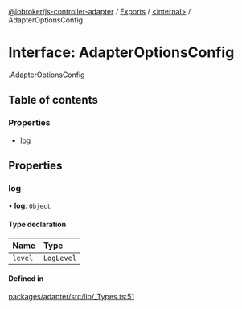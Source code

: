 [@iobroker/js-controller-adapter](../README.md) / [Exports](../modules.md) / [<internal\>](../modules/internal_.md) / AdapterOptionsConfig

# Interface: AdapterOptionsConfig

[<internal>](../modules/internal_.md).AdapterOptionsConfig

## Table of contents

### Properties

- [log](internal_.AdapterOptionsConfig.md#log)

## Properties

### log

• **log**: `Object`

#### Type declaration

| Name | Type |
| :------ | :------ |
| `level` | `LogLevel` |

#### Defined in

[packages/adapter/src/lib/_Types.ts:51](https://github.com/ioBroker/ioBroker.js-controller/blob/8243bedf/packages/adapter/src/lib/_Types.ts#L51)
